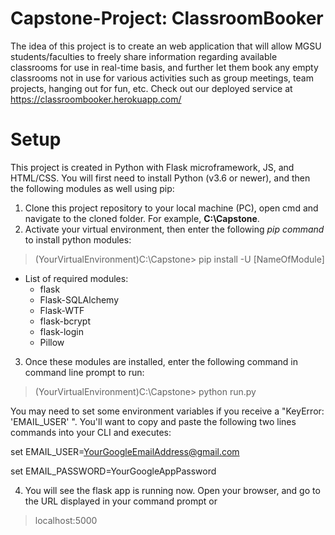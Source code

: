 # Capstone-Project: ClassroomBooker
The idea of this project is to create an web application that will allow MGSU students/faculties to freely share information regarding available classrooms for use in real-time basis, and further let them book any empty classrooms not in use for various activities such as group meetings, team projects, hanging out for fun, etc.
Check out our deployed service at https://classroombooker.herokuapp.com/

# Setup
This project is created in Python with Flask microframework, JS, and HTML/CSS. You will first need to install Python (v3.6 or newer), and then the following modules as well using pip:
1. Clone this project repository to your local machine (PC), open cmd and navigate to the cloned folder. For example, **C:\Capstone**.
2. Activate your virtual environment, then enter the following *pip command* to install python modules:
  > (YourVirtualEnvironment)C:\Capstone> pip install -U [NameOfModule]
* List of required modules:
  - flask
  - Flask-SQLAlchemy
  - Flask-WTF
  - flask-bcrypt
  - flask-login
  - Pillow
  
3. Once these modules are installed, enter the following command in command line prompt to run:
  > (YourVirtualEnvironment)C:\Capstone> python run.py
  
  You may need to set some environment variables if you receive a "KeyError: 'EMAIL_USER' ". 
  You'll want to copy and paste the following two lines commands into your CLI and executes:
  
  set EMAIL_USER=YourGoogleEmailAddress@gmail.com
  
  set EMAIL_PASSWORD=YourGoogleAppPassword
  
4. You will see the flask app is running now. Open your browser, and go to the URL displayed in your command prompt or
  > localhost:5000
